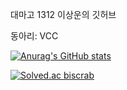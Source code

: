 대마고 1312 이상운의 깃허브<br/>

동아리: VCC

[![Anurag's GitHub stats](https://github-readme-stats.vercel.app/api?username=biscrab)](https://github.com/anuraghazra/github-readme-stats)

[![Solved.ac
biscrab](http://mazassumnida.wtf/api/pastel/generate_badge?boj={handle})](https://solved.ac/{handle})


